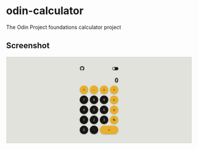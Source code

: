# odin-calculator

The Odin Project foundations calculator project


## Screenshot

![](./src/img/screenshot.png)